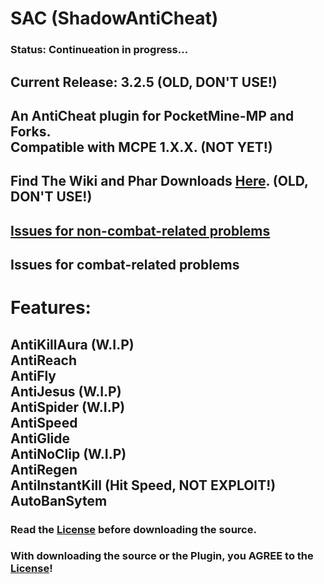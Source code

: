 # SAC (ShadowAntiCheat)

### Status: Continueation in progress...

## Current Release: 3.2.5 (OLD, DON'T USE!)

## An AntiCheat plugin for PocketMine-MP and Forks.<br>Compatible with MCPE 1.X.X. (NOT YET!)

## Find The Wiki and Phar Downloads [Here](https://github.com/DarkWav/ShadowAntiCheat/wiki). (OLD, DON'T USE!)

## [Issues for non-combat-related problems](https://github.com/DarkWav/ShadowShield/issues)
## Issues for combat-related problems

# Features:<br>
## AntiKillAura (W.I.P)<br>AntiReach<br>AntiFly<br>AntiJesus (W.I.P)<br>AntiSpider (W.I.P)<br>AntiSpeed<br>AntiGlide<br>AntiNoClip (W.I.P)<br>AntiRegen<br>AntiInstantKill (Hit Speed, NOT EXPLOIT!)<br>AutoBanSytem

### Read the [License](https://github.com/DarkWav/ShadowAntiCheat/blob/master/LICENSE.md) before downloading the source.
### With downloading the source or the Plugin, you AGREE to the [License](https://github.com/DarkWav/ShadowAntiCheat/blob/master/LICENSE.md)!

